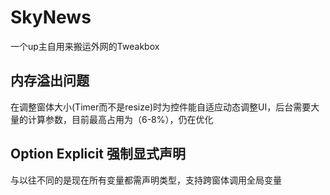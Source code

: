 # SkyNews
 一个up主自用来搬运外网的Tweakbox
## 内存溢出问题
在调整窗体大小(Timer而不是resize)时为控件能自适应动态调整UI，后台需要大量的计算参数，目前最高占用为（6-8%），仍在优化
## Option Explicit 强制显式声明
与以往不同的是现在所有变量都需声明类型，支持跨窗体调用全局变量